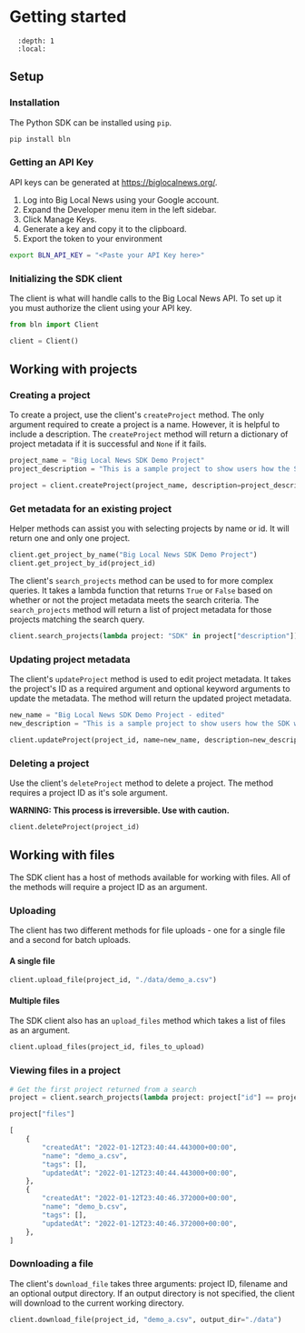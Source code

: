 # Getting started

```{contents} Sections
  :depth: 1
  :local:
```

## Setup

### Installation

The Python SDK can be installed using `pip`.

```bash
pip install bln
```

### Getting an API Key

API keys can be generated at https://biglocalnews.org/.

1. Log into Big Local News using your Google account.
2. Expand the Developer menu item in the left sidebar.
3. Click Manage Keys.
4. Generate a key and copy it to the clipboard.
5. Export the token to your environment

```bash
export BLN_API_KEY = "<Paste your API Key here>"
```

### Initializing the SDK client

The client is what will handle calls to the Big Local News API. To set up it you must authorize the client using your API key.

```python
from bln import Client

client = Client()
```

## Working with projects

### Creating a project

To create a project, use the client's `createProject` method. The only argument required to create a project is a name. However, it is helpful to include a description. The `createProject` method will return a dictionary of project metadata if it is successful and `None` if it fails.

```python
project_name = "Big Local News SDK Demo Project"
project_description = "This is a sample project to show users how the SDK works"

project = client.createProject(project_name, description=project_description)
```

### Get metadata for an existing project

Helper methods can assist you with selecting projects by name or id. It will return one and only one project.

```python
client.get_project_by_name("Big Local News SDK Demo Project")
client.get_project_by_id(project_id)
```

The client's `search_projects` method can be used to for more complex queries. It takes a lambda function that returns `True` or `False` based on whether or not the project metadata meets the search criteria. The `search_projects` method will return a list of project metadata for those projects matching the search query.

```python
client.search_projects(lambda project: "SDK" in project["description"])
```

### Updating project metadata

The client's `updateProject` method is used to edit project metadata. It takes the project's ID as a required argument and optional keyword arguments to update the metadata. The method will return the updated project metadata.

```python
new_name = "Big Local News SDK Demo Project - edited"
new_description = "This is a sample project to show users how the SDK works. The description and name have been edited."

client.updateProject(project_id, name=new_name, description=new_description)
```

### Deleting a project

Use the client's `deleteProject` method to delete a project. The method requires a project ID as it's sole argument.

**WARNING: This process is irreversible. Use with caution.**

```python
client.deleteProject(project_id)
```

## Working with files

The SDK client has a host of methods available for working with files. All of the methods will require a project ID as an argument.

### Uploading

The client has two different methods for file uploads - one for a single file and a second for batch uploads.

#### A single file

```python
client.upload_file(project_id, "./data/demo_a.csv")
```

#### Multiple files

The SDK client also has an `upload_files` method which takes a list of files as an argument.

```python
client.upload_files(project_id, files_to_upload)
```

### Viewing files in a project

```python
# Get the first project returned from a search
project = client.search_projects(lambda project: project["id"] == project_id)[0]

project["files"]

[
    {
        "createdAt": "2022-01-12T23:40:44.443000+00:00",
        "name": "demo_a.csv",
        "tags": [],
        "updatedAt": "2022-01-12T23:40:44.443000+00:00",
    },
    {
        "createdAt": "2022-01-12T23:40:46.372000+00:00",
        "name": "demo_b.csv",
        "tags": [],
        "updatedAt": "2022-01-12T23:40:46.372000+00:00",
    },
]
```

### Downloading a file

The client's `download_file` takes three arguments: project ID, filename and an optional output directory. If an output directory is not specified, the client will download to the current working directory.

```python
client.download_file(project_id, "demo_a.csv", output_dir="./data")
```
